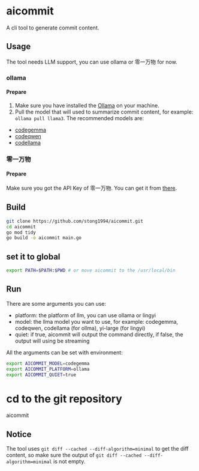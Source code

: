 # aicommit

A cli tool to generate commit content.

## Usage

The tool needs LLM support, you can use ollama or 零一万物 for now.

### ollama

#### Prepare

1. Make sure you have installed the [Ollama](https://ollama.com/) on your machine.
2. Pull the model that will used to summarize commit content, for example: `ollama pull llama3`. The recommended models are:

- [codegemma](https://ollama.com/library/codegemma)
- [codeqwen](https://ollama.com/library/codeqwen)
- [codellama](https://ollama.com/library/codellama)

### 零一万物

#### Prepare

Make sure you got the API Key of 零一万物. You can get it from [there](https://platform.lingyiwanwu.com/apikeys).

## Build

```bash
git clone https://github.com/stong1994/aicommit.git
cd aicommit
go mod tidy
go build -o aicommit main.go
```

## set it to global

```bash
export PATH=$PATH:$PWD # or move aicommit to the /usr/local/bin
```

## Run

There are some arguments you can use:

- platform: the platform of llm, you can use ollama or lingyi
- model: the llma model you want to use, for example: codegemma, codeqwen, codellama (for ollma), yi-large (for lingyi)
- quiet: if true, aicommit will output the command directly, if false, the output will using be streaming

All the arguments can be set with environment:

```bash
export AICOMMIT_MODEL=codegemma
export AICOMMIT_PLATFORM=ollama
export AICOMMIT_QUIET=true
```

# cd to the git repository

aicommit

## Notice

The tool uses `git diff --cached --diff-algorithm=minimal` to get the diff content, so make sure the output of `git diff --cached --diff-algorithm=minimal` is not empty.

```

```
